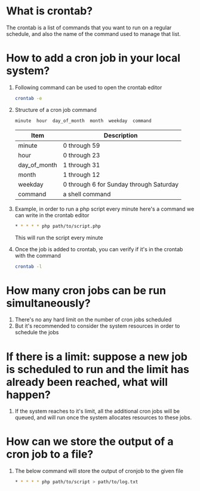 # What is crontab?
The crontab is a list of commands that you want to run on a regular schedule, and also the name of the command used to manage that list.


# How to add a cron job in your local system?
1. Following command can be used to open the crontab editor
    ```bash
    crontab -e
    ```
2. Structure of a cron job command
    ```bash 
    minute  hour  day_of_month  month  weekday  command
    ```

    Item | Description
    --- | ---
    minute |	0 through 59
    hour |	0 through 23
    day_of_month |	1 through 31
    month |	1 through 12
    weekday |	0 through 6 for Sunday through Saturday
    command |	a shell command
3. Example, in order to run a php script every minute here's a command we can write in the crontab editor
    ```bash
    * * * * * php path/to/script.php
    ```

    This will run the script every minute
4. Once the job is added to crontab, you can verify if it's in the crontab with the command
    ```bash
    crontab -l
    ```


# How many cron jobs can be run simultaneously?
1. There's no any hard limit on the number of cron jobs scheduled
2. But it's recommended to consider the system resources in order to schedule the jobs

# If there is a limit: suppose a new job is scheduled to run and the limit has already been reached, what will happen?
1. If the system reaches to it's limit, all the additional cron jobs will be queued, and will run once the system allocates resources to these jobs.

# How can we store the output of a cron job to a file?
1. The below command will store the output of cronjob to the given file
    ```bash
    * * * * * php path/to/script > path/to/log.txt
    ```
